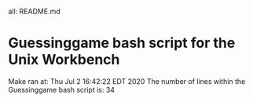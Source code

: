 all: README.md

# **Guessinggame bash script for the Unix Workbench**
Make ran at:
Thu Jul  2 16:42:22 EDT 2020
The number of lines within the Guessinggame bash script is:
34
